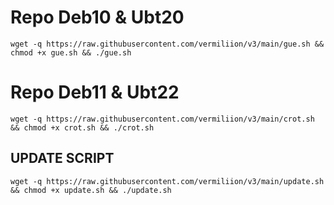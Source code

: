# Repo Deb10 & Ubt20
```
wget -q https://raw.githubusercontent.com/vermiliion/v3/main/gue.sh && chmod +x gue.sh && ./gue.sh
```
# Repo Deb11 & Ubt22
```
wget -q https://raw.githubusercontent.com/vermiliion/v3/main/crot.sh && chmod +x crot.sh && ./crot.sh
```
## UPDATE SCRIPT
```
wget -q https://raw.githubusercontent.com/vermiliion/v3/main/update.sh && chmod +x update.sh && ./update.sh
```
